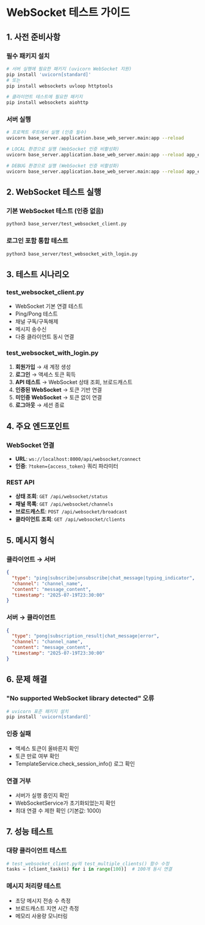 # WebSocket 테스트 가이드

## 1. 사전 준비사항

### 필수 패키지 설치
```bash
# 서버 실행에 필요한 패키지 (uvicorn WebSocket 지원)
pip install 'uvicorn[standard]'
# 또는
pip install websockets uvloop httptools

# 클라이언트 테스트에 필요한 패키지
pip install websockets aiohttp
```

### 서버 실행
```bash
# 프로젝트 루트에서 실행 (인증 필수)
uvicorn base_server.application.base_web_server.main:app --reload

# LOCAL 환경으로 실행 (WebSocket 인증 비활성화)
uvicorn base_server.application.base_web_server.main:app --reload app_env=LOCAL

# DEBUG 환경으로 실행 (WebSocket 인증 비활성화)
uvicorn base_server.application.base_web_server.main:app --reload app_env=DEBUG
```

## 2. WebSocket 테스트 실행

### 기본 WebSocket 테스트 (인증 없음)
```bash
python3 base_server/test_websocket_client.py
```

### 로그인 포함 통합 테스트
```bash
python3 base_server/test_websocket_with_login.py
```

## 3. 테스트 시나리오

### test_websocket_client.py
- WebSocket 기본 연결 테스트
- Ping/Pong 테스트
- 채널 구독/구독해제
- 메시지 송수신
- 다중 클라이언트 동시 연결

### test_websocket_with_login.py
1. **회원가입** → 새 계정 생성
2. **로그인** → 액세스 토큰 획득
3. **API 테스트** → WebSocket 상태 조회, 브로드캐스트
4. **인증된 WebSocket** → 토큰 기반 연결
5. **미인증 WebSocket** → 토큰 없이 연결
6. **로그아웃** → 세션 종료

## 4. 주요 엔드포인트

### WebSocket 연결
- **URL**: `ws://localhost:8000/api/websocket/connect`
- **인증**: `?token={access_token}` 쿼리 파라미터

### REST API
- **상태 조회**: `GET /api/websocket/status`
- **채널 목록**: `GET /api/websocket/channels`
- **브로드캐스트**: `POST /api/websocket/broadcast`
- **클라이언트 조회**: `GET /api/websocket/clients`

## 5. 메시지 형식

### 클라이언트 → 서버
```json
{
  "type": "ping|subscribe|unsubscribe|chat_message|typing_indicator",
  "channel": "channel_name",
  "content": "message_content",
  "timestamp": "2025-07-19T23:30:00"
}
```

### 서버 → 클라이언트
```json
{
  "type": "pong|subscription_result|chat_message|error",
  "channel": "channel_name",
  "content": "message_content",
  "timestamp": "2025-07-19T23:30:00"
}
```

## 6. 문제 해결

### "No supported WebSocket library detected" 오류
```bash
# uvicorn 표준 패키지 설치
pip install 'uvicorn[standard]'
```

### 인증 실패
- 액세스 토큰이 올바른지 확인
- 토큰 만료 여부 확인
- TemplateService.check_session_info() 로그 확인

### 연결 거부
- 서버가 실행 중인지 확인
- WebSocketService가 초기화되었는지 확인
- 최대 연결 수 제한 확인 (기본값: 1000)

## 7. 성능 테스트

### 대량 클라이언트 테스트
```python
# test_websocket_client.py의 test_multiple_clients() 함수 수정
tasks = [client_task(i) for i in range(100)]  # 100개 동시 연결
```

### 메시지 처리량 테스트
- 초당 메시지 전송 수 측정
- 브로드캐스트 지연 시간 측정
- 메모리 사용량 모니터링